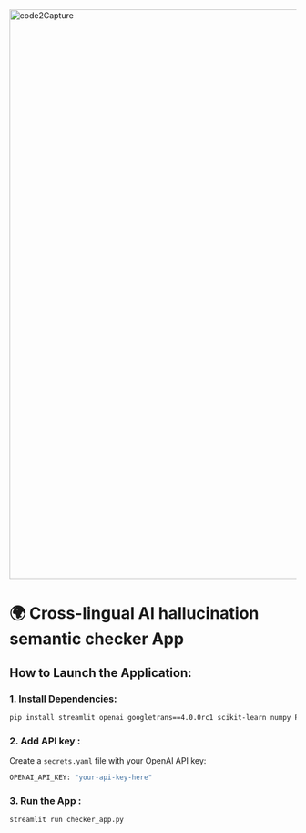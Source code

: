
<img width="1000" alt="code2Capture" src="https://github.com/user-attachments/assets/6808fe8f-1008-445d-9474-f4e034804037" />

# 🌍 Cross-lingual AI hallucination semantic checker App

## How to Launch the Application:

### 1. Install Dependencies:
```bash
pip install streamlit openai googletrans==4.0.0rc1 scikit-learn numpy PyYAML
```
### 2. Add API key :
Create a `secrets.yaml` file with your OpenAI API key:

```bash
OPENAI_API_KEY: "your-api-key-here"
```
### 3. Run the App :

```bash
streamlit run checker_app.py
```
